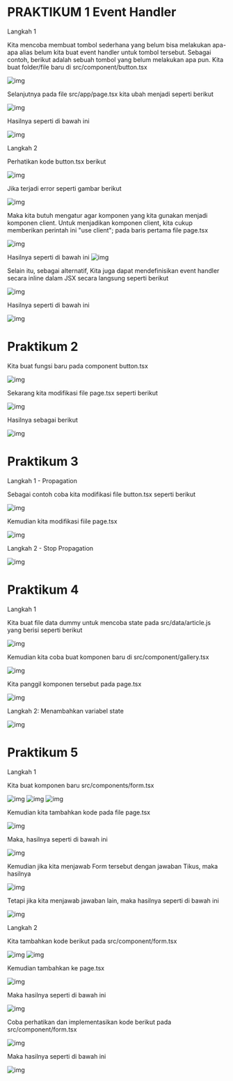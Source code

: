 # PRAKTIKUM 1 Event Handler

Langkah 1

Kita mencoba membuat tombol sederhana yang belum bisa melakukan apa-apa alias belum kita buat event handler untuk tombol tersebut. Sebagai contoh, berikut adalah sebuah tombol yang belum melakukan apa pun. Kita buat folder/file baru di src/component/button.tsx

![img](/04-event-state/img/kode%20program%20button%20no%201.PNG)

Selanjutnya pada file src/app/page.tsx kita ubah menjadi seperti berikut 

![img](/04-event-state/img/kode%20program%20page%20no%201.PNG)

Hasilnya seperti di bawah ini 

![img](/04-event-state/img/hasil%20no%201%20ini%20tombol.PNG)


Langkah 2

Perhatikan kode button.tsx berikut

![img](/04-event-state/img/button%20langkah%202.PNG)

Jika terjadi error seperti gambar berikut

![img](/04-event-state/img/erorr%20langkah%202.PNG)

Maka kita butuh mengatur agar komponen yang kita gunakan menjadi komponen client. Untuk menjadikan komponen client, kita cukup memberikan perintah ini "use client"; pada baris pertama file page.tsx

![img](/04-event-state/img/button%20langkah%202%20biar%20tdk%20error.PNG)

Hasilnya seperti di bawah ini
![img](/04-event-state/img/hasil%20setelah%20error%20button%202.PNG)

Selain itu, sebagai alternatif, Kita juga dapat mendefinisikan event handler secara inline dalam JSX secara langsung seperti berikut

![img](/04-event-state/img/koding%20jsx.PNG)

Hasilnya seperti di bawah ini

![img](/04-event-state/img/hasil%20jsx.PNG)

# Praktikum 2

Kita buat fungsi baru pada component button.tsx

![img](/04-event-state/img/kode%20program%20button%20prakyikum%202.PNG)

Sekarang kita modifikasi file page.tsx seperti berikut

![img](/04-event-state/img/kode%20program%20page%20praktikum%202.PNG)

Hasilnya sebagai berikut

![img](/04-event-state/img/hasil%20praktikum%202.PNG)

# Praktikum 3

Langkah 1 - Propagation

Sebagai contoh coba kita modifikasi file button.tsx seperti berikut

![img](/04-event-state/img/kode%20program%20button%20praktikum%203.PNG)

Kemudian kita modifikasi fiile page.tsx

![img](/04-event-state/img/kode%20program%20page%20praktikum%203.PNG)

Langkah 2 - Stop Propagation

![img](/04-event-state/img/kode%20program%20button%20praktikum%203%20langkah%202.PNG)


# Praktikum 4

Langkah 1

Kita buat file data dummy untuk mencoba state pada src/data/article.js yang berisi seperti berikut

![img](/04-event-state/img/kode%20program%20artikel%20js%20park%204%20langkah%201.PNG)

Kemudian kita coba buat komponen baru di src/component/gallery.tsx

![img](/04-event-state/img/kode%20program%20gallery%20praktikum%204%20langkah%201.PNG)

Kita panggil komponen tersebut pada page.tsx

![img](/04-event-state/img/kode%20program%20page%20praktikum%204%20langkah%201.PNG)

Langkah 2: Menambahkan variabel state

![img](/04-event-state/img/kode%20program%20gallery%20praktikum%204%20langkah%202.PNG)

# Praktikum 5

Langkah 1

Kita buat komponen baru src/components/form.tsx

![img](/04-event-state/img/kode%20program%20Form%20praktikum%205.PNG)
![img](/04-event-state/img/kode%20program%20form%20praktikum%205%20kedua.PNG)
![img](/04-event-state/img/kode%20program%20form%20praktikum%205%20ketiga.PNG)

Kemudian kita tambahkan kode pada file page.tsx

![img](/04-event-state/img/kode%20program%20page%20praktikum%205.PNG)

Maka, hasilnya seperti di bawah ini

![img](/04-event-state/img/hasil%20form%20tikus.PNG)

Kemudian jika kita menjawab Form tersebut dengan jawaban Tikus, maka hasilnya

![img](/04-event-state/img/hasil%20jawaban%20benar%20tikus.PNG)

Tetapi jika kita menjawab jawaban lain, maka hasilnya seperti di bawah ini

![img](/04-event-state/img/hasil%20jawaban%20form%20tikus%20salah.PNG)


Langkah 2

Kita tambahkan kode berikut pada src/component/form.tsx

![img](/04-event-state/img/kode%20program%20form%20praktikum%205%20langkah%202%20pertama.PNG)
![img](/04-event-state/img/kode%20program%20form%20praktikum%205%20langkah%202%20kedua.PNG)

Kemudian tambahkan ke page.tsx

![img](/04-event-state/img/kode%20program%20page%20praktikum%205%20langkah%202.PNG)

Maka hasilnya seperti di bawah ini

![img](/04-event-state/img/hasil%20praktikum%205%20langkah%202.PNG)

Coba perhatikan dan implementasikan kode berikut pada src/component/form.tsx

![img](/04-event-state/img/kode%20program%20form%20parktikum%205%20setelah%20langkah%202.PNG)

Maka hasilnya seperti di bawah ini 

![img](/04-event-state/img/hasil%20praktikum%205%20langkah%20setelah%202.PNG)



